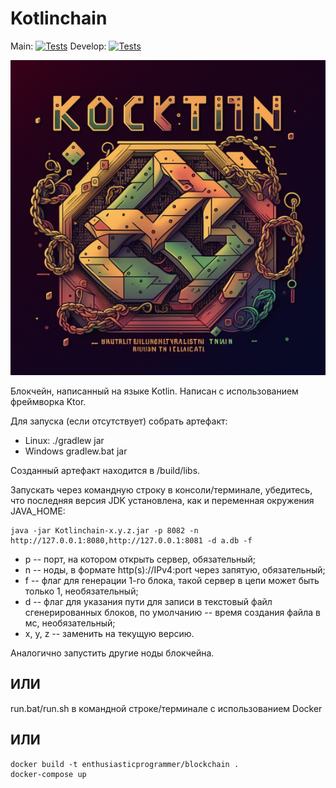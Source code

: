 # Kotlinchain

Main:
[![Tests](https://github.com/vasilievan/Kotlinchain/actions/workflows/gradle-tests.yml/badge.svg?branch=main)](https://github.com/vasilievan/Kotlinchain/actions/workflows/gradle-tests.yml)
Develop:
[![Tests](https://github.com/vasilievan/Kotlinchain/actions/workflows/gradle-tests.yml/badge.svg?branch=develop)](https://github.com/vasilievan/Kotlinchain/actions/workflows/gradle-tests.yml)

![alt text](./images/logo.png)

Блокчейн, написанный на языке Kotlin. Написан с использованием фреймворка Ktor.

Для запуска (если отсутствует) собрать артефакт:
- Linux: ./gradlew jar
- Windows gradlew.bat jar

Созданный артефакт находится в /build/libs.

Запускать через командную строку в консоли/терминале, убедитесь, что последняя версия JDK установлена, как и переменная
окружения JAVA_HOME:
```
java -jar Kotlinchain-x.y.z.jar -p 8082 -n http://127.0.0.1:8080,http://127.0.0.1:8081 -d a.db -f
```
* p -- порт, на котором открыть сервер, обязательный;
* n -- ноды, в формате http(s)://IPv4:port через запятую, обязательный;
* f -- флаг для генерации 1-го блока, такой сервер в цепи может быть только 1, необязательный;
* d -- флаг для указания пути для записи в текстовый файл сгенерированных блоков, по умолчанию -- время 
создания файла в мс, необязательный;
* x, y, z -- заменить на текущую версию.

Аналогично запустить другие ноды блокчейна.

## ИЛИ

run.bat/run.sh в командной строке/терминале с использованием Docker

## ИЛИ

```
docker build -t enthusiasticprogrammer/blockchain .
docker-compose up
```


